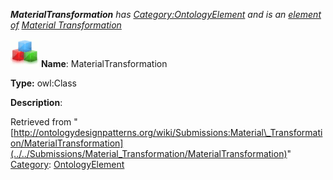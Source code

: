 ___MaterialTransformation__ has [Category:OntologyElement](../../Category/OntologyElement "Category:OntologyElement") and is an [element of](../../Property/ElementOf "Property:ElementOf") [Material Transformation](../../Submissions/Material_Transformation "Submissions:Material Transformation")_


  




[![Class](../../images/thumb/2/27/Class.gif/45px-Class.gif)](../../Image/Class.gif "Class")
__Name__: MaterialTransformation 


__Type:__ owl:Class 


__Description__: 





Retrieved from "[http://ontologydesignpatterns.org/wiki/Submissions:Material\_Transformation/MaterialTransformation](../../Submissions/Material_Transformation/MaterialTransformation)"
 [Category](http://ontologydesignpatterns.org/wiki/Special:Categories "Special:Categories"): [OntologyElement](../../Category/OntologyElement "Category:OntologyElement")
